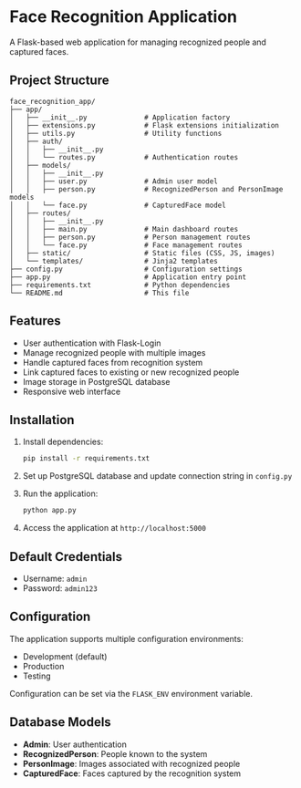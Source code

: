 # Face Recognition Application

A Flask-based web application for managing recognized people and captured faces.

## Project Structure

```
face_recognition_app/
├── app/
│   ├── __init__.py              # Application factory
│   ├── extensions.py            # Flask extensions initialization
│   ├── utils.py                 # Utility functions
│   ├── auth/
│   │   ├── __init__.py
│   │   └── routes.py            # Authentication routes
│   ├── models/
│   │   ├── __init__.py
│   │   ├── user.py              # Admin user model
│   │   ├── person.py            # RecognizedPerson and PersonImage models
│   │   └── face.py              # CapturedFace model
│   ├── routes/
│   │   ├── __init__.py
│   │   ├── main.py              # Main dashboard routes
│   │   ├── person.py            # Person management routes
│   │   └── face.py              # Face management routes
│   ├── static/                  # Static files (CSS, JS, images)
│   └── templates/               # Jinja2 templates
├── config.py                    # Configuration settings
├── app.py                       # Application entry point
├── requirements.txt             # Python dependencies
└── README.md                    # This file
```

## Features

- User authentication with Flask-Login
- Manage recognized people with multiple images
- Handle captured faces from recognition system
- Link captured faces to existing or new recognized people
- Image storage in PostgreSQL database
- Responsive web interface

## Installation

1. Install dependencies:
   ```bash
   pip install -r requirements.txt
   ```

2. Set up PostgreSQL database and update connection string in `config.py`

3. Run the application:
   ```bash
   python app.py
   ```

4. Access the application at `http://localhost:5000`

## Default Credentials

- Username: `admin`
- Password: `admin123`

## Configuration

The application supports multiple configuration environments:
- Development (default)
- Production
- Testing

Configuration can be set via the `FLASK_ENV` environment variable.

## Database Models

- **Admin**: User authentication
- **RecognizedPerson**: People known to the system
- **PersonImage**: Images associated with recognized people
- **CapturedFace**: Faces captured by the recognition system

